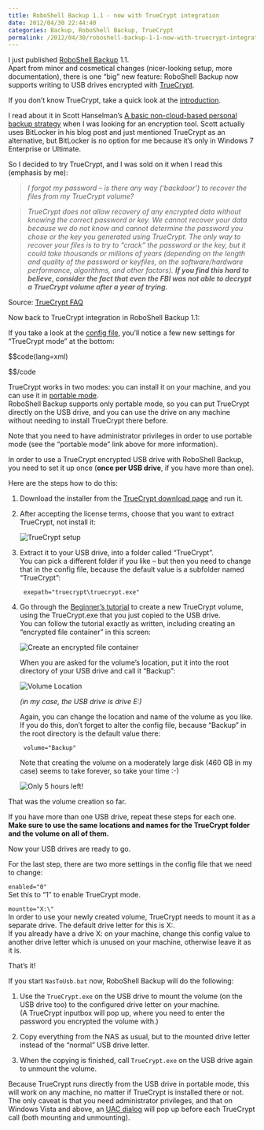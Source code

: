 ```yaml
---
title: RoboShell Backup 1.1 - now with TrueCrypt integration
date: 2012/04/30 22:44:40
categories: Backup, RoboShell Backup, TrueCrypt
permalink: /2012/04/30/roboshell-backup-1-1-now-with-truecrypt-integration
---
```


I just published [RoboShell Backup](http://christianspecht.de/roboshell-backup) 1.1.  
Apart from minor and cosmetical changes (nicer-looking setup, more documentation), there is one “big” new feature:
RoboShell Backup now supports writing to USB drives encrypted with [TrueCrypt](http://www.truecrypt.org/).
 
If you don’t know TrueCrypt, take a quick look at the [introduction](http://www.truecrypt.org/docs/).

I read about it in Scott Hanselman’s [A basic non-cloud-based personal backup strategy](http://www.hanselman.com/blog/ABasicNoncloudbasedPersonalBackupStrategy.aspx) when I was looking for an encryption tool. Scott actually uses BitLocker in his blog post and just mentioned TrueCrypt as an alternative, but BitLocker is no option for me because it’s only in Windows 7 Enterprise or Ultimate.

So I decided to try TrueCrypt, and I was sold on it when I read this (emphasis by me):

> *I forgot my password – is there any way (‘backdoor’) to recover the files from my TrueCrypt volume?*

> *TrueCrypt does not allow recovery of any encrypted data without knowing the correct password or key. We cannot recover your data because we do not know and cannot determine the password you chose or the key you generated using TrueCrypt. The only way to recover your files is to try to “crack” the password or the key, but it could take thousands or millions of years (depending on the length and quality of the password or keyfiles, on the software/hardware performance, algorithms, and other factors).* ***If you find this hard to believe, consider the fact that even the FBI was not able to decrypt a TrueCrypt volume after a year of trying.***

Source: [TrueCrypt FAQ](http://www.truecrypt.org/faq)
 
Now back to TrueCrypt integration in RoboShell Backup 1.1:

If you take a look at the [config file](https://bitbucket.org/christianspecht/roboshell-backup/src/tip/src/Config.xml), you’ll notice a few new settings for “TrueCrypt mode” at the bottom:

$$code(lang=xml)

<!--
Values:
"enabled": set to 1 to enable TrueCrypt mode
"exepath": folder and path of TrueCrypt.exe on USB drive (without drive letter - this will be taken from the "usbdrive" value above)
"volume": folder and path of TrueCrypt volume on USB drive (again, without drive letter)
"mountto": drive letter to mount the volume to (with backslash, must be unused)
-->
<truecrypt enabled="0" exepath="truecrypt\truecrypt.exe" volume="Backup" mountto="X:\"/>

$$/code

TrueCrypt works in two modes: you can install it on your machine, and you can use it in [portable mode](http://www.truecrypt.org/docs/?s=truecrypt-portable).  
RoboShell Backup supports only portable mode, so you can put TrueCrypt directly on the USB drive, and you can use the drive on any machine without needing to install TrueCrypt there before.

Note that you need to have administrator privileges in order to use portable mode (see the “portable mode” link above for more information).
 
In order to use a TrueCrypt encrypted USB drive with RoboShell Backup, you need to set it up once (**once per USB drive**, if you have more than one).

Here are the steps how to do this:

1. Download the installer from the [TrueCrypt download page](http://www.truecrypt.org/downloads) and run it.
 
2. After accepting the license terms, choose that you want to extract TrueCrypt, not install it:

	![TrueCrypt setup](/img/truecrypt01.png "TrueCrypt setup")

3. Extract it to your USB drive, into a folder called “TrueCrypt”.  
You can pick a different folder if you like – but then you need to change that in the config file, because the default value is a subfolder named “TrueCrypt”:  

	    exepath="truecrypt\truecrypt.exe"

4. Go through the [Beginner’s tutorial](http://www.truecrypt.org/docs/?s=tutorial) to create a new TrueCrypt volume, using the TrueCrypt.exe that you just copied to the USB drive.  
You can follow the tutorial exactly as written, including creating an “encrypted file container” in this screen:

	![Create an encrypted file container](/img/truecrypt02.png "Create an encrypted file container")

	When you are asked for the volume’s location, put it into the root directory of your USB drive and call it “Backup”:

	![Volume Location](/img/truecrypt03.png "Volume Location")

	*(in my case, the USB drive is drive E:)*

	Again, you can change the location and name of the volume as you like.  
	If you do this, don’t forget to alter the config file, because “Backup” in the root directory is the default value there:

		volume="Backup"

	Note that creating the volume on a moderately large disk (460 GB in my case) seems to take forever, so take your time :-)

	![Only 5 hours left!](/img/truecrypt04.png "Only 5 hours left!")

That was the volume creation so far.

If you have more than one USB drive, repeat these steps for each one.  
**Make sure to use the same locations and names for the TrueCrypt folder and the volume on all of them.**

Now your USB drives are ready to go.

For the last step, there are two more settings in the config file that we need to change:

`enabled="0"`  
Set this to “1″ to enable TrueCrypt mode.

`mountto="X:\"`  
In order to use your newly created volume, TrueCrypt needs to mount it as a separate drive. The default drive letter for this is X:.  
If you already have a drive X: on your machine, change this config value to another drive letter which is unused on your machine, otherwise leave it as it is.

That’s it!

If you start `NasToUsb.bat` now, RoboShell Backup will do the following:

1. Use the `TrueCrypt.exe` on the USB drive to mount the volume (on the USB drive too) to the configured drive letter on your machine.  
(A TrueCrypt inputbox will pop up, where you need to enter the password you encrypted the volume with.)  

2. Copy everything from the NAS as usual, but to the mounted drive letter instead of the “normal” USB drive letter.  

3. When the copying is finished, call `TrueCrypt.exe` on the USB drive again to unmount the volume.
 
Because TrueCrypt runs directly from the USB drive in portable mode, this will work on any machine, no matter if TrueCrypt is installed there or not.  
The only caveat is that you need administrator privileges, and that on Windows Vista and above, an [UAC dialog](http://en.wikipedia.org/wiki/User_Account_Control) will pop up before each TrueCrypt call (both mounting and unmounting).